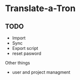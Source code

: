 # Translate-a-Tron

## TODO

- Import
- Sync
- Export script
- reset pasword

Other things

- user and project managment
